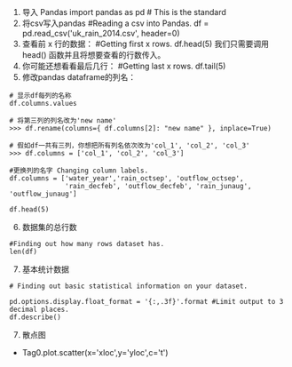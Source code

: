 1. 导入 Pandas
   import pandas as pd # This is the standard
2. 将csv写入pandas
   #Reading a csv into Pandas.
df = pd.read_csv('uk_rain_2014.csv', header=0)
3. 查看前 x 行的数据：
#Getting first x rows.
df.head(5)
我们只需要调用 head() 函数并且将想要查看的行数传入。
4. 你可能还想看看最后几行：
#Getting last x rows.
df.tail(5)
5. 修改pandas dataframe的列名：
``` 
# 显示df每列的名称
df.columns.values

# 将第三列的列名改为'new name'
>>> df.rename(columns={ df.columns[2]: "new name" }, inplace=True)

# 假如df一共有三列，你想把所有列名依次改为'col_1', 'col_2', 'col_3'
>>> df.columns = ['col_1', 'col_2', 'col_3']

#更换列的名字 Changing column labels.
df.columns = ['water_year','rain_octsep', 'outflow_octsep',
              'rain_decfeb', 'outflow_decfeb', 'rain_junaug', 'outflow_junaug']

df.head(5)
   ```
 6. 数据集的总行数
```
#Finding out how many rows dataset has.
len(df)
```
7. 基本统计数据
```
# Finding out basic statistical information on your dataset.

pd.options.display.float_format = '{:,.3f}'.format #Limit output to 3 decimal places.
df.describe()
```

 7. 散点图
  - Tag0.plot.scatter(x='xloc',y='yloc',c='t')